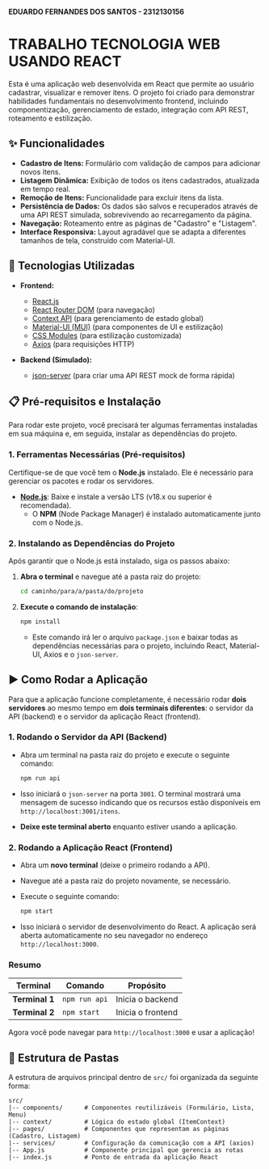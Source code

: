 
**EDUARDO FERNANDES DOS SANTOS - 2312130156**

# TRABALHO TECNOLOGIA WEB USANDO REACT

Esta é uma aplicação web desenvolvida em React que permite ao usuário cadastrar, visualizar e remover itens. O projeto foi criado para demonstrar habilidades fundamentais no desenvolvimento frontend, incluindo componentização, gerenciamento de estado, integração com API REST, roteamento e estilização.

## ✨ Funcionalidades

- **Cadastro de Itens:** Formulário com validação de campos para adicionar novos itens.
- **Listagem Dinâmica:** Exibição de todos os itens cadastrados, atualizada em tempo real.
- **Remoção de Itens:** Funcionalidade para excluir itens da lista.
- **Persistência de Dados:** Os dados são salvos e recuperados através de uma API REST simulada, sobrevivendo ao recarregamento da página.
- **Navegação:** Roteamento entre as páginas de "Cadastro" e "Listagem".
- **Interface Responsiva:** Layout agradável que se adapta a diferentes tamanhos de tela, construído com Material-UI.

## 🚀 Tecnologias Utilizadas

- **Frontend:**
  - [React.js](https://reactjs.org/)
  - [React Router DOM](https://reactrouter.com/) (para navegação)
  - [Context API](https://reactjs.org/docs/context.html) (para gerenciamento de estado global)
  - [Material-UI (MUI)](https://mui.com/) (para componentes de UI e estilização)
  - [CSS Modules](https://github.com/css-modules/css-modules) (para estilização customizada)
  - [Axios](https://axios-http.com/) (para requisições HTTP)

- **Backend (Simulado):**
  - [json-server](https://github.com/typicode/json-server) (para criar uma API REST mock de forma rápida)

## 📋 Pré-requisitos e Instalação

Para rodar este projeto, você precisará ter algumas ferramentas instaladas em sua máquina e, em seguida, instalar as dependências do projeto.

### 1. Ferramentas Necessárias (Pré-requisitos)

Certifique-se de que você tem o **Node.js** instalado. Ele é necessário para gerenciar os pacotes e rodar os servidores.

-   **[Node.js](https://nodejs.org/en/)**: Baixe e instale a versão LTS (v18.x ou superior é recomendada).
    - O **NPM** (Node Package Manager) é instalado automaticamente junto com o Node.js.

### 2. Instalando as Dependências do Projeto

Após garantir que o Node.js está instalado, siga os passos abaixo:

1.  **Abra o terminal** e navegue até a pasta raiz do projeto:
    ```bash
    cd caminho/para/a/pasta/do/projeto
    ```

2.  **Execute o comando de instalação**:
    ```bash
    npm install
    ```
    - Este comando irá ler o arquivo `package.json` e baixar todas as dependências necessárias para o projeto, incluindo React, Material-UI, Axios e o `json-server`.

## ▶️ Como Rodar a Aplicação

Para que a aplicação funcione completamente, é necessário rodar **dois servidores** ao mesmo tempo em **dois terminais diferentes**: o servidor da API (backend) e o servidor da aplicação React (frontend).

### 1. Rodando o Servidor da API (Backend)

-   Abra um terminal na pasta raiz do projeto e execute o seguinte comando:

    ```bash
    npm run api
    ```

-   Isso iniciará o `json-server` na porta `3001`. O terminal mostrará uma mensagem de sucesso indicando que os recursos estão disponíveis em `http://localhost:3001/itens`.
-   **Deixe este terminal aberto** enquanto estiver usando a aplicação.

### 2. Rodando a Aplicação React (Frontend)

-   Abra um **novo terminal** (deixe o primeiro rodando a API).
-   Navegue até a pasta raiz do projeto novamente, se necessário.
-   Execute o seguinte comando:

    ```bash
    npm start
    ```

-   Isso iniciará o servidor de desenvolvimento do React. A aplicação será aberta automaticamente no seu navegador no endereço `http://localhost:3000`.

### Resumo

| Terminal      | Comando         | Propósito             |
|---------------|-----------------|-----------------------|
| **Terminal 1** | `npm run api`   | Inicia o backend      |
| **Terminal 2** | `npm start`     | Inicia o frontend     |

Agora você pode navegar para `http://localhost:3000` e usar a aplicação!

## 📂 Estrutura de Pastas

A estrutura de arquivos principal dentro de `src/` foi organizada da seguinte forma:

```
src/
|-- components/      # Componentes reutilizáveis (Formulário, Lista, Menu)
|-- context/         # Lógica do estado global (ItemContext)
|-- pages/           # Componentes que representam as páginas (Cadastro, Listagem)
|-- services/        # Configuração da comunicação com a API (axios)
|-- App.js           # Componente principal que gerencia as rotas
|-- index.js         # Ponto de entrada da aplicação React